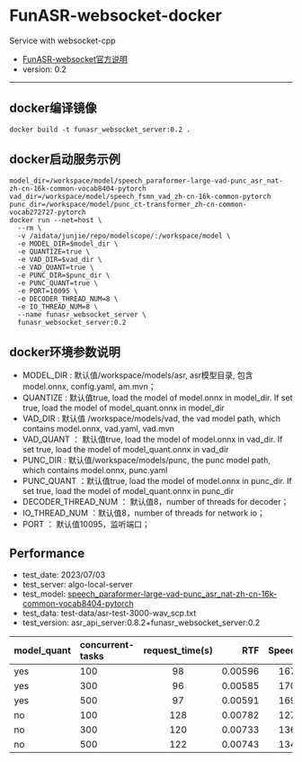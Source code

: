 # FunASR-websocket-docker

Service with websocket-cpp

- [FunASR-websocket官方说明](https://github.com/alibaba-damo-academy/FunASR/blob/main/funasr/runtime/websocket/readme.md)
- version: 0.2

---


## docker编译镜像
```shell
docker build -t funasr_websocket_server:0.2 .
```


## docker启动服务示例
```shell
model_dir=/workspace/model/speech_paraformer-large-vad-punc_asr_nat-zh-cn-16k-common-vocab8404-pytorch
vad_dir=/workspace/model/speech_fsmn_vad_zh-cn-16k-common-pytorch
punc_dir=/workspace/model/punc_ct-transformer_zh-cn-common-vocab272727-pytorch
docker run --net=host \
  --rm \
  -v /aidata/junjie/repo/modelscope/:/workspace/model \
  -e MODEL_DIR=$model_dir \
  -e QUANTIZE=true \
  -e VAD_DIR=$vad_dir \
  -e VAD_QUANT=true \
  -e PUNC_DIR=$punc_dir \
  -e PUNC_QUANT=true \
  -e PORT=10095 \
  -e DECODER_THREAD_NUM=8 \
  -e IO_THREAD_NUM=8 \
  --name funasr_websocket_server \
  funasr_websocket_server:0.2   
```


## docker环境参数说明

- MODEL_DIR <string>: 默认值/workspace/models/asr, asr模型目录, 包含model.onnx, config.yaml, am.mvn；
- QUANTIZE <string>: 默认值true, load the model of model.onnx in model_dir. If set true, load the model of model_quant.onnx in model_dir
- VAD_DIR <string>: 默认值 /workspace/models/vad, the vad model path, which contains model.onnx, vad.yaml, vad.mvn
- VAD_QUANT <string>： 默认值true, load the model of model.onnx in vad_dir. If set true, load the model of model_quant.onnx in vad_dir
- PUNC_DIR <string>: 默认值/workspace/models/punc, the punc model path, which contains model.onnx, punc.yaml
- PUNC_QUANT <string>：默认值true, load the model of model.onnx in punc_dir. If set true, load the model of model_quant.onnx in punc_dir
- DECODER_THREAD_NUM <int>： 默认值8，number of threads for decoder；
- IO_THREAD_NUM <int>：默认值8，number of threads for network io；
- PORT <int>： 默认值10095，监听端口；


## Performance
- test_date: 2023/07/03
- test_server: algo-local-server
- test_model: [speech_paraformer-large-vad-punc_asr_nat-zh-cn-16k-common-vocab8404-pytorch](https://modelscope.cn/models/damo/speech_paraformer-large-vad-punc_asr_nat-zh-cn-16k-common-vocab8404-pytorch/summary)
- test_data: test-data/asr-test-3000-wav_scp.txt
- test_version: asr_api_server:0.8.2+funasr_websocket_server:0.2

| model_quant | concurrent-tasks | request_time(s) | RTF | Speed | WER |
| :----- | :----- | :------: | -----: | -----: | -----: |
| yes | 100 | 98  | 0.00596 | 167 | 4.23% |
| yes | 300 | 96  | 0.00585 | 170 | 4.23% |
| yes | 500 | 97  | 0.00591 | 169 | 4.23% |
| no | 100 | 128  | 0.00782 | 127 | 4.20% |
| no | 300 | 120  | 0.00733 | 136 | 4.20% |
| no | 500 | 122  | 0.00743 | 134 | 4.20% |